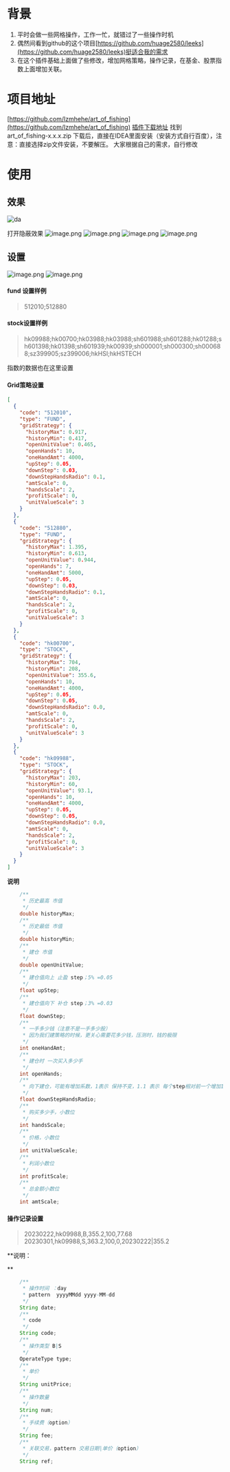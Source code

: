# 背景
1. 平时会做一些网格操作，工作一忙，就错过了一些操作时机
2. 偶然间看到github的这个项目[https://github.com/huage2580/leeks](https://github.com/huage2580/leeks)挺适合我的需求
3. 在这个插件基础上面做了些修改，增加网格策略，操作记录，在基金、股票指数上面增加关联。

# 项目地址
[https://github.com/lzmhehe/art_of_fishing](https://github.com/lzmhehe/art_of_fishing)
[插件下载地址](https://github.com/lzmhehe/art_of_fishing/releases)
找到 art_of_fishing-x.x.x.zip 下载后，直接在IDEA里面安装（安装方式自行百度），注意：直接选择zip文件安装，不要解压。
大家根据自己的需求，自行修改
# 使用
## 效果

![da](./img/fund.png)

打开隐蔽效果
![image.png](./img/fund2.png)
![image.png](./img/stock.png)
![image.png](./img/grid.png)
![image.png](./img/optTrace.png)

## 设置
![image.png](./img/setting1.png)
![image.png](./img/setting2.png)
#### fund 设置样例
> 512010;512880


#### stock设置样例
> hk09988;hk00700;hk03988;hk03988;sh601988;sh601288;hk01288;sh601398;hk01398;sh601939;hk00939;sh000001;sh000300;sh000688;sz399905;sz399006;hkHSI;hkHSTECH

指数的数据也在这里设置

#### Grid策略设置
```json
[
  {
    "code": "512010",
    "type": "FUND",
    "gridStrategy": {
      "historyMax": 0.917,
      "historyMin": 0.417,
      "openUnitValue": 0.465,
      "openHands": 10,
      "oneHandAmt": 4000,
      "upStep": 0.05,
      "downStep": 0.03,
      "downStepHandsRadio": 0.1,
      "amtScale": 0,
      "handsScale": 2,
      "profitScale": 0,
      "unitValueScale": 3
    }
  },
  {
    "code": "512880",
    "type": "FUND",
    "gridStrategy": {
      "historyMax": 1.395,
      "historyMin": 0.613,
      "openUnitValue": 0.944,
      "openHands": 7,
      "oneHandAmt": 5000,
      "upStep": 0.05,
      "downStep": 0.03,
      "downStepHandsRadio": 0.1,
      "amtScale": 0,
      "handsScale": 2,
      "profitScale": 0,
      "unitValueScale": 3
    }
  },
  {
    "code": "hk00700",
    "type": "STOCK",
    "gridStrategy": {
      "historyMax": 704,
      "historyMin": 208,
      "openUnitValue": 355.6,
      "openHands": 10,
      "oneHandAmt": 4000,
      "upStep": 0.05,
      "downStep": 0.05,
      "downStepHandsRadio": 0.0,
      "amtScale": 0,
      "handsScale": 2,
      "profitScale": 0,
      "unitValueScale": 3
    }
  },
  {
    "code": "hk09988",
    "type": "STOCK",
    "gridStrategy": {
      "historyMax": 203,
      "historyMin": 60,
      "openUnitValue": 93.1,
      "openHands": 10,
      "oneHandAmt": 4000,
      "upStep": 0.05,
      "downStep": 0.05,
      "downStepHandsRadio": 0.0,
      "amtScale": 0,
      "handsScale": 2,
      "profitScale": 0,
      "unitValueScale": 3
    }
  }
]
```
**说明**
```java
    /**
     * 历史最高 市值
     */
    double historyMax;
    /**
     * 历史最低 市值
     */
    double historyMin;
    /**
     * 建仓 市值
     */
    double openUnitValue;
    /**
     * 建仓值向上 止盈 step；5% =0.05
     */
    float upStep;
    /**
     * 建仓值向下 补仓 step；3% =0.03
     */
    float downStep;
    /**
     * 一手多少钱（注意不是一手多少股）
     * 因为我们建策略的时候，更关心需要花多少钱，压测时，钱的极限
     */
    int oneHandAmt;
    /**
     * 建仓时 一次买入多少手
     */
    int openHands;
    /**
     * 向下建仓，可能有增加系数，1表示 保持不变，1.1 表示 每个step相对前一个增加1.1倍
     */
    float downStepHandsRadio;
    /**
     * 购买多少手，小数位
     */
    int handsScale;
    /**
     * 价格，小数位
     */
    int unitValueScale;
    /**
     * 利润小数位
     */
    int profitScale;
    /**
     * 总金额小数位
     */
    int amtScale;

```

#### 操作记录设置
> 20230222,hk09988,B,355.2,100,77.68
> 20230301,hk09988,S,363.2,100,0,20230222|355.2

**说明：

**
```java
    /**
     * 操作时间 ：day
     * pattern  yyyyMMdd yyyy-MM-dd
     */
    String date;
    /**
     * code
     */
    String code;
    /**
     * 操作类型 B|S
     */
    OperateType type;
    /**
     * 单价
     */
    String unitPrice;
    /**
     * 操作数量
     */
    String num;
    /**
     * 手续费（option）
     */
    String fee;
    /**
     * 关联交易，pattern 交易日期|单价（option）
     */
    String ref;
```
